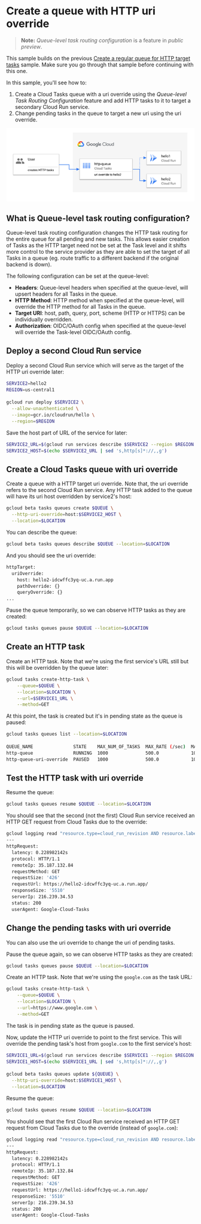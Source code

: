# Create a queue with HTTP uri override

> **Note:** *Queue-level task routing configuration* is a feature in *public
> preview*.

This sample builds on the previous [Create a regular queue for HTTP target
tasks](../queue-http-tasks/) sample. Make sure you go through that sample before
continuing with this one.

In this sample, you'll see how to:

1. Create a Cloud Tasks queue with a uri override using the *Queue-level Task
   Routing Configuration* feature and add HTTP tasks to it to target a secondary
   Cloud Run service.
1. Change pending tasks in the queue to target a new uri using the uri override.

![Architecture](architecture.png)

## What is Queue-level task routing configuration?

Queue-level task routing configuration changes the HTTP task routing for the
entire queue for all pending and new tasks. This allows easier creation of Tasks
as the HTTP target need not be set at the Task level and it shifts more control
to the service provider as they are able to set the target of all Tasks in a
queue (eg. route traffic to a different backend if the original backend is
down).

The following configuration can be set at the queue-level:

* **Headers**: Queue-level headers when specified at the queue-level, will upsert
  headers for all Tasks in the queue.
* **HTTP Method**: HTTP method when specified at the queue-level, will override the
  HTTP method for all Tasks in the queue.
* **Target URI**: host, path, query, port, scheme (HTTP or HTTPS) can be
  individually overridden.
* **Authorization**: OIDC/OAuth config when specified at the queue-level will
  override the Task-level OIDC/OAuth config.

## Deploy a second Cloud Run service

Deploy a second Cloud Run service which will serve as the target of the HTTP uri
override later:

```sh
SERVICE2=hello2
REGION=us-central1

gcloud run deploy $SERVICE2 \
  --allow-unauthenticated \
  --image=gcr.io/cloudrun/hello \
  --region=$REGION
```

Save the host part of URL of the service for later:

```sh
SERVICE2_URL=$(gcloud run services describe $SERVICE2 --region $REGION --format 'value(status.url)')
SERVICE2_HOST=$(echo $SERVICE2_URL | sed 's,http[s]*://,,g')
```

## Create a Cloud Tasks queue with uri override

Create a queue with a HTTP target uri override. Note that, the uri override
refers to the second Cloud Run service. Any HTTP task added to the queue will
have its uri host overridden by service2's host:

```sh
gcloud beta tasks queues create $QUEUE \
  --http-uri-override=host:$SERVICE2_HOST \
  --location=$LOCATION
```

You can describe the queue:

```sh
gcloud beta tasks queues describe $QUEUE --location=$LOCATION
```

And you should see the uri override:

```sh
httpTarget:
  uriOverride:
    host: hello2-idcwffc3yq-uc.a.run.app
    pathOverride: {}
    queryOverride: {}
...
```

Pause the queue temporarily, so we can observe HTTP tasks as they are created:

```sh
gcloud tasks queues pause $QUEUE --location=$LOCATION
```

## Create an HTTP task

Create an HTTP task. Note that we're using the first service's URL still but
this will be overridden by the queue later:

```sh
gcloud tasks create-http-task \
    --queue=$QUEUE \
    --location=$LOCATION \
    --url=$SERVICE1_URL \
    --method=GET
```

At this point, the task is created but it's in pending state as the queue is
paused:

```sh
gcloud tasks queues list --location=$LOCATION

QUEUE_NAME               STATE    MAX_NUM_OF_TASKS  MAX_RATE (/sec)  MAX_ATTEMPTS
http-queue               RUNNING  1000              500.0            100
http-queue-uri-override  PAUSED   1000              500.0            100
```

## Test the HTTP task with uri override

Resume the queue:

```sh
gcloud tasks queues resume $QUEUE --location=$LOCATION
```

You should see that the second (not the first) Cloud Run service received an HTTP GET request from
Cloud Tasks due to the override:

```sh
gcloud logging read "resource.type=cloud_run_revision AND resource.labels.service_name=$SERVICE2" --limit 1
---
httpRequest:
  latency: 0.228982142s
  protocol: HTTP/1.1
  remoteIp: 35.187.132.84
  requestMethod: GET
  requestSize: '426'
  requestUrl: https://hello2-idcwffc3yq-uc.a.run.app/
  responseSize: '5510'
  serverIp: 216.239.34.53
  status: 200
  userAgent: Google-Cloud-Tasks
```

## Change the pending tasks with uri override

You can also use the uri override to change the uri of pending tasks.

Pause the queue again, so we can observe HTTP tasks as they are created:

```sh
gcloud tasks queues pause $QUEUE --location=$LOCATION
```

Create an HTTP task. Note that we're using the `google.com` as the task URL:

```sh
gcloud tasks create-http-task \
    --queue=$QUEUE \
    --location=$LOCATION \
    --url=https://www.google.com \
    --method=GET
```

The task is in pending state as the queue is paused.

Now, update the HTTP uri override to point to the first service. This will override
the pending task's host from `google.com` to the first service's host:

```sh
SERVICE1_URL=$(gcloud run services describe $SERVICE1 --region $REGION --format 'value(status.url)')
SERVICE1_HOST=$(echo $SERVICE1_URL | sed 's,http[s]*://,,g')

gcloud beta tasks queues update ${QUEUE} \
  --http-uri-override=host:$SERVICE1_HOST \
  --location=$LOCATION
```

Resume the queue:

```sh
gcloud tasks queues resume $QUEUE --location=$LOCATION
```

You should see that the first Cloud Run service received an HTTP GET request from
Cloud Tasks due to the override (instead of `google.com`):

```sh
gcloud logging read "resource.type=cloud_run_revision AND resource.labels.service_name=$SERVICE1" --limit 1
---
httpRequest:
  latency: 0.228982142s
  protocol: HTTP/1.1
  remoteIp: 35.187.132.84
  requestMethod: GET
  requestSize: '426'
  requestUrl: https://hello1-idcwffc3yq-uc.a.run.app/
  responseSize: '5510'
  serverIp: 216.239.34.53
  status: 200
  userAgent: Google-Cloud-Tasks
```

